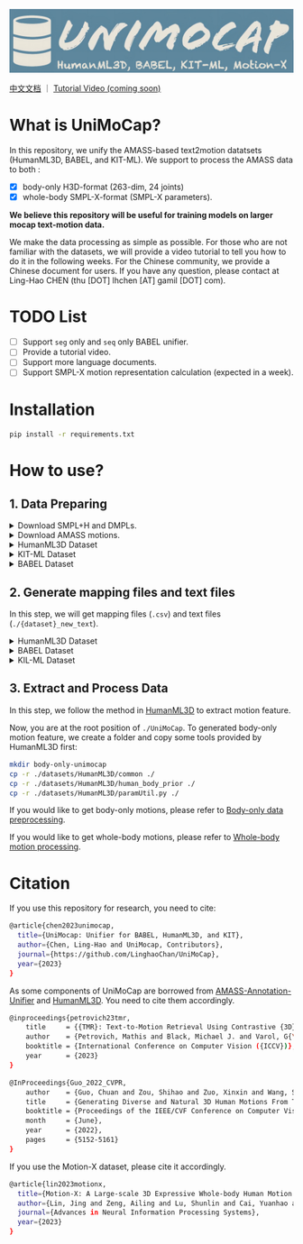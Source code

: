 ![unimocap logo.png](./resource/imgs/logo.png)

[中文文档]() ｜ [Tutorial Video (coming soon)]() 

# What is UniMoCap?

In this repository, we unify the AMASS-based text2motion datatsets (HumanML3D, BABEL, and KIT-ML). We support to process the AMASS data to both :

- [x] body-only H3D-format (263-dim, 24 joints)
- [x] whole-body SMPL-X-format (SMPL-X parameters). 

**We believe this repository will be useful for training models on larger mocap text-motion data.**

We make the data processing as simple as possible. For those who are not familiar with the datasets, we will provide a video tutorial to tell you how to do it in the following weeks. For the Chinese community, we provide a Chinese document for users. If you have any question, please contact at Ling-Hao CHEN (thu [DOT] lhchen [AT] gamil [DOT] com).


# TODO List

- [ ] Support `seg` only and `seq` only BABEL unifier.
- [ ] Provide a tutorial video.
- [ ] Support more language documents.
- [ ] Support SMPL-X motion representation calculation (expected in a week).

# Installation

```bash
pip install -r requirements.txt
```

# How to use?

## 1. Data Preparing


<details>
<summary>Download SMPL+H and DMPLs.</summary>

Download SMPL+H mode from [SMPL+H](https://mano.is.tue.mpg.de/download.php) (choose Extended SMPL+H model used in AMASS project) and DMPL model from [DMPL](https://smpl.is.tue.mpg.de/download.php) (choose DMPLs compatible with SMPL). Then place all the models under `./body_model/`. The `./body_model/` folder tree should be:

```bash
./body_models
├── dmpls
│   ├── female
│   │   └── model.npz
│   ├── male
│   │   └── model.npz
│   └── neutral
│       └── model.npz
├── smplh
│   ├── female
│   │   └── model.npz
│   ├── info.txt
│   ├── male
│   │   └── model.npz
│   └── neutral
│       └── model.npz
├── smplx
│   ├── female
│   │   ├── model.npz
│   │   └── model.pkl
│   ├── male
│   │   ├── model.npz
│   │   └── model.pkl
│   └── neutral
│       ├── model.npz
└───────└── model.pkl
```

</details>


<details>
<summary>Download AMASS motions.</summary>
    
  - Download [AMASS](https://amass.is.tue.mpg.de/download.php) motions. 
  - If you are using the SMPL (in HumanML3D, BABEL, and KIT-ML), please download the AMASS data with `SMPL-H G` into `./datasets/amass_data/`.
  - If you are using the SMPL-X (in Motion-X), please download the AMASS data with `SMPL-X G`. If you use the SMPL-X data, please save them at `./datasets/amass_data-x/`.
  
  The `datasets/amass_data/` folder tree should be:
  
  ```bash
  ./datasets/amass_data/
  ├── ACCAD
  ├── BioMotionLab_NTroje
  ├── BMLhandball
  ├── BMLmovi
  ├── CMU
  ├── DanceDB
  ├── DFaust_67
  ├── EKUT
  ├── Eyes_Japan_Dataset
  ├── GRAB
  ├── HUMAN4D
  ├── humanact12
  ├── HumanEva
  ├── KIT
  ├── MPI_HDM05
  ├── MPI_Limits
  ├── MPI_mosh
  ├── SFU
  ├── SOMA
  ├── SSM_synced
  ├── TCD_handMocap
  ├── TotalCapture
  └── Transitions_mocap
  ```
</details>    


<details>
<summary>HumanML3D Dataset</summary>
    
Clone the [HumanML3D](https://github.com/EricGuo5513/HumanML3D) repo to `datasets/HumanML3D/` and unzip the `texts.zip` file.

```bash
mkdir datasets
cd datasets
git clone https://github.com/EricGuo5513/HumanML3D/tree/main
cd HumanML3D/HumanML3D
unzip texts.zip
cd ../../..
```
</details>    


<details>
<summary>KIT-ML Dataset</summary>
    
Download [KIT-ML](https://motion-annotation.humanoids.kit.edu/dataset/) motions, and unzip in the folder `datasets/kit-mocap/`.
</details>  
    
<details>
<summary>BABEL Dataset</summary>
    
Download the [BABEL](https://teach.is.tue.mpg.de/download.php) annotations from TEACH into `datasets/babel-teach/`.
</details> 
    

## 2. Generate mapping files and text files

In this step, we will get mapping files (`.csv`) and text files (`./{dataset}_new_text`). 

<details>
<summary>HumanML3D Dataset</summary>

Due to the HumanML3D dataset is under the MIT License, I have preprocessed the `.json` (`./outputs-json/humanml3d.json`) file and `.csv` file (`h3d_h3dformat.csv`). Besides, the `.csv` file can be generated by the following command. 

```bash
python h3d_to_h3d.py
```
</details> 
    
<details>
<summary>BABEL Dataset</summary>
    
We provide the code to generate unified BABEL annotation. Both `.json` (`./outputs-json/babel{_mode}.json`) file and `.csv` file (`babel{mode}_h3dformat.csv`) are generated. You can generate related files with the following command. The `.json` file is only an intermediate generated file and will not be used in subsequent processing.

For BABEL, `babel_seg` and `babel_seq` denote the segmentation level and whole-sequence level annotation respectively. The `babel` denotes the both level annotation. 

```bash
python babel.py
```
</details> 
    
<details>
<summary>KIL-ML Dataset</summary>
    
We provide the code to generate unified KIT-ML annotation. Both `.json` (`./outputs-json/kitml.json`) file and `.csv` file (`kitml_h3dformat.csv`) are generated. You can generate related files with the following command. The `.json` file is only an intermediate generated file and will not be used in subsequent processing.

```bash
python kitml.py
```
</details> 

## 3. Extract and Process Data

In this step, we follow the method in [HumanML3D](https://github.com/EricGuo5513/HumanML3D) to extract motion feature.  

Now, you are at the root position of `./UniMoCap`. To generated body-only motion feature, we create a folder and copy some tools provided by HumanML3D first:

```bash
mkdir body-only-unimocap
cp -r ./datasets/HumanML3D/common ./
cp -r ./datasets/HumanML3D/human_body_prior ./
cp -r ./datasets/HumanML3D/paramUtil.py ./
```

If you would like to get body-only motions, please refer to [Body-only data preprocessing](./resource/docs/en-bodyonly.md).

If you would like to get whole-body motions, please refer to [Whole-body motion processing](./resource/docs/en-wholebody.md).


# Citation

If you use this repository for research, you need to cite: 
```bash
@article{chen2023unimocap,
  title={UniMocap: Unifier for BABEL, HumanML3D, and KIT},
  author={Chen, Ling-Hao and UniMocap, Contributors},
  journal={https://github.com/LinghaoChan/UniMoCap},
  year={2023}
}
```
As some components of UniMoCap are borrowed from [AMASS-Annotation-Unifier](https://github.com/Mathux/AMASS-Annotation-Unifier) and [HumanML3D](https://github.com/EricGuo5513/HumanML3D). You need to cite them accordingly.

```bash
@inproceedings{petrovich23tmr,
    title     = {{TMR}: Text-to-Motion Retrieval Using Contrastive {3D} Human Motion Synthesis},
    author    = {Petrovich, Mathis and Black, Michael J. and Varol, G{\"u}l},
    booktitle = {International Conference on Computer Vision ({ICCV})},
    year      = {2023}
}
```

```bash
@InProceedings{Guo_2022_CVPR,
    author    = {Guo, Chuan and Zou, Shihao and Zuo, Xinxin and Wang, Sen and Ji, Wei and Li, Xingyu and Cheng, Li},
    title     = {Generating Diverse and Natural 3D Human Motions From Text},
    booktitle = {Proceedings of the IEEE/CVF Conference on Computer Vision and Pattern Recognition (CVPR)},
    month     = {June},
    year      = {2022},
    pages     = {5152-5161}
}
```

If you use the Motion-X dataset, please cite it accordingly.
```bash
@article{lin2023motionx,
  title={Motion-X: A Large-scale 3D Expressive Whole-body Human Motion Dataset},
  author={Lin, Jing and Zeng, Ailing and Lu, Shunlin and Cai, Yuanhao and Zhang, Ruimao and Wang, Haoqian and Zhang, Lei},
  journal={Advances in Neural Information Processing Systems},
  year={2023}
}
```
